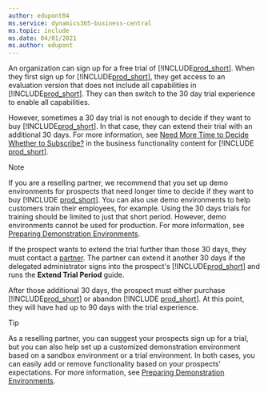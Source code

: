 ```yaml
---
author: edupont04
ms.service: dynamics365-business-central
ms.topic: include
ms.date: 04/01/2021
ms.author: edupont
---
```

An organization can sign up for a free trial of [!INCLUDE[prod_short](prod_short.md)]. When they first sign up for [!INCLUDE[prod_short](prod_short.md)], they get access to an evaluation version that does not include all capabilities in [!INCLUDE[prod_short](prod_short.md)]. They can then switch to the 30 day trial experience to enable all capabilities.  

However, sometimes a 30 day trial is not enough to decide if they want to buy [!INCLUDE[prod_short](prod_short.md)]. In that case, they can extend their trial with an additional 30 days. For more information, see [Need More Time to Decide Whether to Subscribe?](/dynamics365/business-central/admin-extend-trial) in the business functionality content for [!INCLUDE [prod_short](prod_short.md)].  

> [!NOTE]
> If you are a reselling partner, we recommend that you set up demo environments for prospects that need longer time to decide if they want to buy [!INCLUDE [prod_short](prod_short.md)]. You can also use demo environments to help customers train their employees, for example. Using the 30 days trials for training should be limited to just that short period. However, demo environments cannot be used for production. For more information, see [Preparing Demonstration Environments](../../administration/demo-environment.md).

If the prospect wants to extend the trial further than those 30 days, they must contact a [partner](/dynamics365/business-central/across-faq#findpartner). The partner can extend it another 30 days if the delegated administrator signs into the prospect's [!INCLUDE[prod_short](prod_short.md)] and runs the **Extend Trial Period** guide.  

After those additional 30 days, the prospect must either purchase [!INCLUDE[prod_short](prod_short.md)] or abandon [!INCLUDE [prod_short](prod_short.md)]. At this point, they will have had up to 90 days with the trial experience.  

> [!TIP]
> As a reselling partner, you can suggest your prospects sign up for a trial, but you can also help set up a customized demonstration environment based on a sandbox environment or a trial environment. In both cases, you can easily add or remove functionality based on your prospects' expectations. For more information, see [Preparing Demonstration Environments](../../administration/demo-environment.md).  
